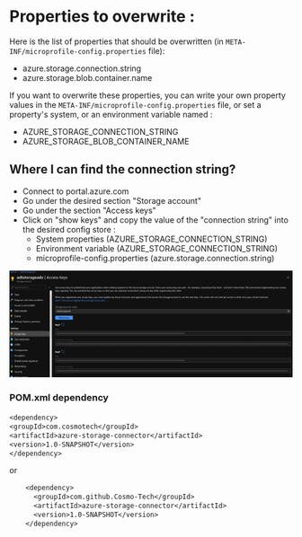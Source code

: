 # Properties to overwrite :

Here is the list of properties that should be overwritten (in ```META-INF/microprofile-config.properties``` file):
- azure.storage.connection.string
- azure.storage.blob.container.name

If you want to overwrite these properties, you can write your own property values in the ```META-INF/microprofile-config.properties``` file, or set a property's system, or an environment variable named :
- AZURE_STORAGE_CONNECTION_STRING
- AZURE_STORAGE_BLOB_CONTAINER_NAME

## Where I can find the connection string?

- Connect to portal.azure.com
- Go under the desired section "Storage account"
- Go under the section "Access keys"
- Click on "show keys" and copy the value of the "connection string" into the desired config store :
  - System properties (AZURE_STORAGE_CONNECTION_STRING)
  - Environment variable (AZURE_STORAGE_CONNECTION_STRING)
  - microprofile-config.properties (azure.storage.connection.string)

![img.png](README_connection_string.png)


### POM.xml dependency

  ```
<dependency>
  <groupId>com.cosmotech</groupId>
  <artifactId>azure-storage-connector</artifactId>
  <version>1.0-SNAPSHOT</version>
</dependency>

```
or 
```
    <dependency>
      <groupId>com.github.Cosmo-Tech</groupId>
      <artifactId>azure-storage-connector</artifactId>
      <version>1.0-SNAPSHOT</version>
    </dependency>
```
